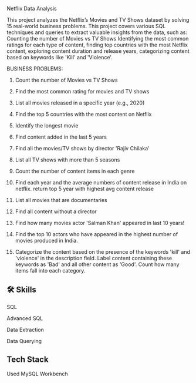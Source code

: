 
Netflix Data Analysis


This project analyzes the Netflix’s Movies and TV Shows dataset by solving 15 real-world business problems. This project covers various SQL techniques and queries to extract valuable insights from the data, such as:
Counting the number of Movies vs TV Shows
Identifying the most common ratings for each type of content,
finding top countries with the most Netflix content,
exploring content duration and release years,
categorizing content based on keywords like 'Kill' and 'Violence'.

BUSINESS PROBLEMS:

1. Count the number of Movies vs TV Shows
2. Find the most common rating for movies and TV shows
3. List all movies released in a specific year (e.g., 2020)
4. Find the top 5 countries with the most content on Netflix
5. Identify the longest movie
6. Find content added in the last 5 years
7. Find all the movies/TV shows by director 'Rajiv Chilaka'
8. List all TV shows with more than 5 seasons
9. Count the number of content items in each genre
10. Find each year and the average numbers of content release in India on netflix. 
return top 5 year with highest avg content release

11. List all movies that are documentaries

12. Find all content without a director

13. Find how many movies actor 'Salman Khan' appeared in last 10 years!

14. Find the top 10 actors who have appeared in the highest number of movies produced in India.


15. Categorize the content based on the presence of the keywords 'kill' and 'violence' in the description field. Label content containing these keywords as 'Bad' and all other content as 'Good'. Count how many items fall into each category.
## 🛠 Skills

SQL 

Advanced SQL

Data Extraction

Data Querying





## Tech Stack

Used MySQL Workbench


